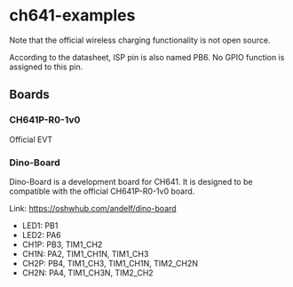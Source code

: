 # ch641-examples

Note that the official wireless charging functionality is not open source.

According to the datasheet, ISP pin is also named PB6. No GPIO function is assigned to this pin.

## Boards

### CH641P-R0-1v0

Official EVT

### Dino-Board

Dino-Board is a development board for CH641. It is designed to be compatible with the official CH641P-R0-1v0 board.

Link: <https://oshwhub.com/andelf/dino-board>

- LED1: PB1
- LED2: PA6
- CH1P: PB3, TIM1_CH2
- CH1N: PA2, TIM1_CH1N, TIM1_CH3
- CH2P: PB4, TIM1_CH3, TIM1_CH1N, TIM2_CH2N
- CH2N: PA4, TIM1_CH3N, TIM2_CH2
